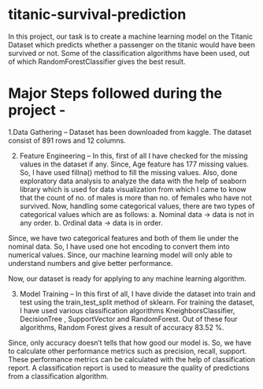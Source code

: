 # titanic-survival-prediction

In this project, our task is to create a machine learning model on the Titanic Dataset which predicts whether a passenger on the titanic would have been survived or not. Some of the classification algorithms have been used, out of which RandomForestClassifier gives the best result.

# Major Steps followed during the project -
1.Data Gathering – Dataset has been downloaded from kaggle. The dataset consist of 891 rows and 12 columns.

2. Feature Engineering – In this, first of all I have checked for the missing values in the dataset if any. Since, Age feature has 177 missing values. So,
I have used fillna() method to fill the missing values.
Also, done exploratory data analysis to analyze the data with the help of seaborn library which is used for data visualization from which I came to know that the count of no. of males is more than no. of females who have not survived.
Now, handling some categorical values, there are two types of categorical values which are as follows:
a. Nominal data → data is not in any order.
b. Ordinal data → data is in order.

Since, we have two categorical features and both of them lie under the nominal data. So, I have used one hot encoding to convert them into numerical values.
Since, our machine learning model will only able to understand numbers and give better performance.

Now, our dataset is ready for applying to any machine learning algorithm.

3. Model Training – In this first of all, I have divide the dataset into train and test using the train_test_split method of sklearn.
For training the dataset, I have used various classification algorithms KneighborsClassifier, DecisionTree , SupportVector and RandomForest. Out of these four algorithms, Random Forest gives a result of accuracy 83.52 %.

Since, only accuracy doesn’t tells that how good our model is. So, we have to calculate other performance metrics such as precision, recall, support. These performance metrics can be calculated with the help of classification report.
A classification report is used to measure the quality of predictions from a classification algorithm.
